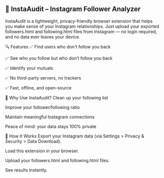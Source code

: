 ## 🧾 InstaAudit – Instagram Follower Analyzer
InstaAudit is a lightweight, privacy-friendly browser extension that helps you make sense of your Instagram relationships. Just upload your exported followers.html and following.html files from Instagram — no login required, and no data ever leaves your device.

🔍 Features
✅ Find users who don't follow you back

✅ See who you follow but who don’t follow you back

✅ Identify your mutuals

✅ No third-party servers, no trackers

✅ Fast, offline, and open-source

🚀 Why Use InstaAudit?
Clean up your following list

Improve your follower/following ratio

Maintain meaningful Instagram connections

Peace of mind: your data stays 100% private

📂 How It Works
Export your Instagram data (via Settings > Privacy & Security > Data Download).

Load this extension in your browser.

Upload your followers.html and following.html files.

See results instantly.

